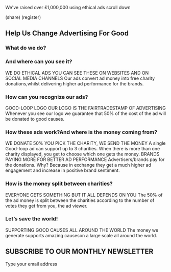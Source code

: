 
We've raised over
£1,000,000
using ethical ads
scroll down


(share) (register)

## Help Us Change Advertising For Good

### What do we do?
### And where can you see it?

WE DO ETHICAL ADS
YOU CAN SEE THESE ON WEBSITES
AND ON SOCIAL MEDIA CHANNELS
Our ads convert ad money into free charity donations,whilst delivering higher ad performance for the brands.

### How can you recognize our ads?

GOOD-LOOP LOGO
OUR LOGO IS THE FAIRTRADESTAMP OF ADVERTISING
Whenever you see our logo we guarantee that 50% of the cost of the ad will be donated to good causes.

### How these ads work?And where is the money coming from?

WE DONATE 50%
YOU PICK THE CHARITY, WE SEND THE MONEY
A single Good-loop ad can support up to 3 charities. When there is more than one charity displayed, you get to choose which one gets the money.
BRANDS PAYING MORE
FOR BETTER AD PERFORMANCE
Advertisers/brands pay for the donations. Why? Because in exchange they get a much higher ad engagement and increase in positive brand sentiment.

### How is the money split between charities?
EVERYONE GETS SOMETHING
BUT IT ALL DEPENDS ON YOU
The 50% of the ad money is split between the charities according to the number of votes they get from you, the ad viewer.

### Let’s save the world!

SUPPORTING GOOD CAUSES
ALL AROUND THE WORLD
The money we generate supports amazing causeson a large scale all around the world.

## SUBSCRIBE TO OUR MONTHLY NEWSLETTER


Type your email address
